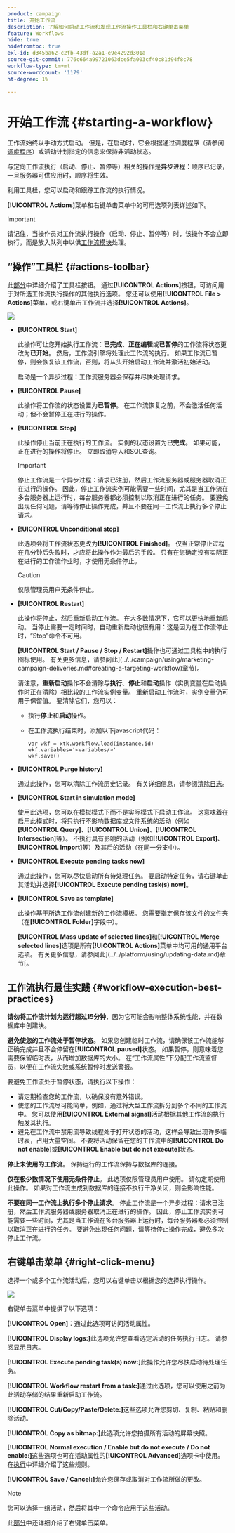 ```yaml
---
product: campaign
title: 开始工作流
description: 了解如何启动工作流和发现工作流操作工具栏和右键单击菜单
feature: Workflows
hide: true
hidefromtoc: true
exl-id: d345ba62-c2fb-43df-a2a1-e9e4292d301a
source-git-commit: 776c664a99721063dce5fa003cf40c81d94f8c78
workflow-type: tm+mt
source-wordcount: '1179'
ht-degree: 1%

---
```


# 开始工作流 {#starting-a-workflow}



工作流始终以手动方式启动。 但是，在启动时，它会根据通过调度程序（请参阅[调度程序](scheduler.md)）或活动计划指定的信息来保持非活动状态。

与定向工作流执行（启动、停止、暂停等）相关的操作是&#x200B;**异步**&#x200B;进程：顺序已记录，一旦服务器可供应用时，顺序将生效。

利用工具栏，您可以启动和跟踪工作流的执行情况。

**[!UICONTROL Actions]**&#x200B;菜单和右键单击菜单中的可用选项列表详述如下。

>[!IMPORTANT]
>
>请记住，当操作员对工作流执行操作（启动、停止、暂停等）时，该操作不会立即执行，而是放入队列中以供[工作流模块](architecture.md)处理。

## “操作”工具栏 {#actions-toolbar}

此[部分](../../campaign/using/marketing-campaign-deliveries.md#building-the-main-target-in-a-workflow)中详细介绍了工具栏按钮。 通过&#x200B;**[!UICONTROL Actions]**&#x200B;按钮，可访问用于对所选工作流执行操作的其他执行选项。 您还可以使用&#x200B;**[!UICONTROL File > Actions]**&#x200B;菜单，或右键单击工作流并选择&#x200B;**[!UICONTROL Actions]**。

![](assets/purge_historique.png)

* **[!UICONTROL Start]**

  此操作可让您开始执行工作流：**已完成**、**正在编辑**&#x200B;或&#x200B;**已暂停**&#x200B;的工作流将状态更改为&#x200B;**已开始**。 然后，工作流引擎将处理此工作流的执行。 如果工作流已暂停，则会恢复该工作流，否则，将从头开始启动工作流并激活初始活动。

  启动是一个异步过程：工作流服务器会保存并尽快处理请求。

* **[!UICONTROL Pause]**

  此操作将工作流的状态设置为&#x200B;**已暂停**。 在工作流恢复之前，不会激活任何活动；但不会暂停正在进行的操作。

* **[!UICONTROL Stop]**

  此操作停止当前正在执行的工作流。 实例的状态设置为&#x200B;**已完成**。 如果可能，正在进行的操作将停止。 立即取消导入和SQL查询。

  >[!IMPORTANT]
  >
  >停止工作流是一个异步过程：请求已注册，然后工作流服务器或服务器取消正在进行的操作。 因此，停止工作流实例可能需要一些时间，尤其是当工作流在多台服务器上运行时，每台服务器都必须控制以取消正在进行的任务。 要避免出现任何问题，请等待停止操作完成，并且不要在同一工作流上执行多个停止请求。

* **[!UICONTROL Unconditional stop]**

  此选项会将工作流状态更改为&#x200B;**[!UICONTROL Finished]**。 仅当正常停止过程在几分钟后失败时，才应将此操作作为最后的手段。 只有在您确定没有实际正在进行的工作流作业时，才使用无条件停止。

  >[!CAUTION]
  >
  >仅限管理员用户无条件停止。

* **[!UICONTROL Restart]**

  此操作将停止，然后重新启动工作流。 在大多数情况下，它可以更快地重新启动。 当停止需要一定时间时，自动重新启动也很有用：这是因为在工作流停止时，“Stop”命令不可用。

  **[!UICONTROL Start / Pause / Stop / Restart]**&#x200B;操作也可通过工具栏中的执行图标使用。 有关更多信息，请参阅此](../../campaign/using/marketing-campaign-deliveries.md#creating-a-targeting-workflow)章节[。

  请注意，**重新启动**&#x200B;操作不会清除与&#x200B;**执行**、**停止**&#x200B;和&#x200B;**启动**&#x200B;操作（实例变量在启动操作时正在清除）相比较的工作流实例变量。 重新启动工作流时，实例变量仍可用于保留值。 要清除它们，您可以：
   * 执行&#x200B;**停止**&#x200B;和&#x200B;**启动**&#x200B;操作。
   * 在工作流执行结束时，添加以下javascript代码：

     ```
     var wkf = xtk.workflow.load(instance.id)
     wkf.variables='<variables/>'
     wkf.save()
     ```

* **[!UICONTROL Purge history]**

  通过此操作，您可以清除工作流历史记录。 有关详细信息，请参阅[清除日志](monitoring-workflow-execution.md#purging-the-logs)。

* **[!UICONTROL Start in simulation mode]**

  使用此选项，您可以在模拟模式下而不是实际模式下启动工作流。 这意味着在启用此模式时，将只执行不影响数据库或文件系统的活动（例如&#x200B;**[!UICONTROL Query]**、**[!UICONTROL Union]**、**[!UICONTROL Intersection]**&#x200B;等）。 不执行具有影响的活动（例如&#x200B;**[!UICONTROL Export]**、**[!UICONTROL Import]**&#x200B;等）及其后的活动（在同一分支中）。

* **[!UICONTROL Execute pending tasks now]**

  通过此操作，您可以尽快启动所有待处理任务。 要启动特定任务，请右键单击其活动并选择&#x200B;**[!UICONTROL Execute pending task(s) now]**。

* **[!UICONTROL Save as template]**

  此操作基于所选工作流创建新的工作流模板。 您需要指定保存该文件的文件夹（在&#x200B;**[!UICONTROL Folder]**&#x200B;字段中）。

  **[!UICONTROL Mass update of selected lines]**&#x200B;和&#x200B;**[!UICONTROL Merge selected lines]**&#x200B;选项是所有&#x200B;**[!UICONTROL Actions]**&#x200B;菜单中均可用的通用平台选项。 有关更多信息，请参阅此](../../platform/using/updating-data.md)章节[。


## 工作流执行最佳实践 {#workflow-execution-best-practices}

**请勿将工作流计划为运行超过15分钟**，因为它可能会影响整体系统性能，并在数据库中创建块。

**避免使您的工作流处于暂停状态**。 如果您创建临时工作流，请确保该工作流能够正确完成并且不会停留在&#x200B;**[!UICONTROL paused]**&#x200B;状态。 如果暂停，则意味着您需要保留临时表，从而增加数据库的大小。 在“工作流属性”下分配工作流监督员，以便在工作流失败或系统暂停时发送警报。

要避免工作流处于暂停状态，请执行以下操作：

* 请定期检查您的工作流，以确保没有意外错误。
* 使您的工作流尽可能简单，例如，通过将大型工作流拆分到多个不同的工作流中。 您可以使用&#x200B;**[!UICONTROL External signal]**&#x200B;活动根据其他工作流的执行触发其执行。
* 避免在工作流中禁用流导致线程处于打开状态的活动，这样会导致出现许多临时表，占用大量空间。 不要将活动保留在您的工作流中的&#x200B;**[!UICONTROL Do not enable]**&#x200B;或&#x200B;**[!UICONTROL Enable but do not execute]**&#x200B;状态。

**停止未使用的工作流**。 保持运行的工作流保持与数据库的连接。

**仅在极少数情况下使用无条件停止**。 此选项仅限管理员用户使用。 请勿定期使用此操作。 如果对工作流生成到数据库的连接不执行干净关闭，则会影响性能。

**不要在同一工作流上执行多个停止请求**。 停止工作流是一个异步过程：请求已注册，然后工作流服务器或服务器取消正在进行的操作。 因此，停止工作流实例可能需要一些时间，尤其是当工作流在多台服务器上运行时，每台服务器都必须控制以取消正在进行的任务。 要避免出现任何问题，请等待停止操作完成，避免多次停止工作流。

## 右键单击菜单 {#right-click-menu}

选择一个或多个工作流活动后，您可以右键单击以根据您的选择执行操作。

![](assets/contextual_menu.png)

右键单击菜单中提供了以下选项：

**[!UICONTROL Open]**：通过此选项可访问活动属性。

**[!UICONTROL Display logs:]**&#x200B;此选项允许您查看选定活动的任务执行日志。 请参阅[显示日志](monitoring-workflow-execution.md#displaying-logs)。

**[!UICONTROL Execute pending task(s) now:]**&#x200B;此操作允许您尽快启动待处理任务。

**[!UICONTROL Workflow restart from a task:]**&#x200B;通过此选项，您可以使用之前为此活动存储的结果重新启动工作流。

**[!UICONTROL Cut/Copy/Paste/Delete:]**&#x200B;这些选项允许您剪切、复制、粘贴和删除活动。

**[!UICONTROL Copy as bitmap:]**&#x200B;此选项允许您拍摄所有活动的屏幕快照。

**[!UICONTROL Normal execution / Enable but do not execute / Do not enable:]**&#x200B;这些选项也可在活动属性的&#x200B;**[!UICONTROL Advanced]**&#x200B;选项卡中使用。 在[执行](advanced-parameters.md#execution)中详细介绍了这些规则。

**[!UICONTROL Save / Cancel:]**&#x200B;允许您保存或取消对工作流所做的更改。

>[!NOTE]
>
>您可以选择一组活动，然后将其中一个命令应用于这些活动。

此[部分](../../campaign/using/marketing-campaign-deliveries.md#executing-a-workflow)中还详细介绍了右键单击菜单。
